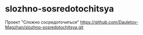 # slozhno-sosredotochitsya
Проект "Сложно сосредоточиться"
https://github.com/Dauletov-Magzhan/slozhno-sosredotochitsya.git
